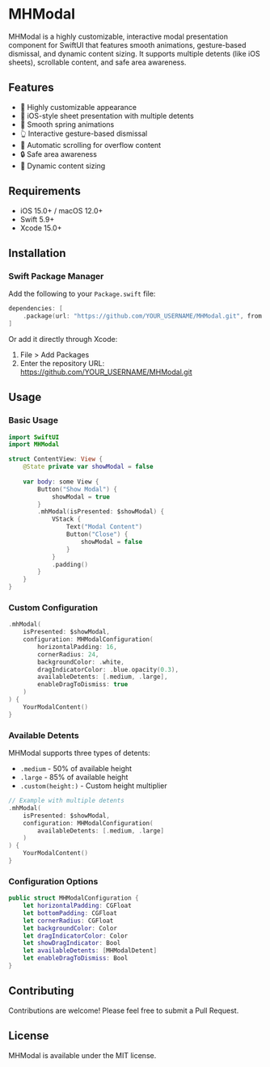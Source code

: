 # MHModal

MHModal is a highly customizable, interactive modal presentation component for SwiftUI that features smooth animations, gesture-based dismissal, and dynamic content sizing. It supports multiple detents (like iOS sheets), scrollable content, and safe area awareness.

## Features

- 🎨 Highly customizable appearance
- 📱 iOS-style sheet presentation with multiple detents
- 🔄 Smooth spring animations
- 👆 Interactive gesture-based dismissal
- 📜 Automatic scrolling for overflow content
- 🔒 Safe area awareness
- 📐 Dynamic content sizing

## Requirements

- iOS 15.0+ / macOS 12.0+
- Swift 5.9+
- Xcode 15.0+

## Installation

### Swift Package Manager

Add the following to your `Package.swift` file:

```swift
dependencies: [
    .package(url: "https://github.com/YOUR_USERNAME/MHModal.git", from: "1.0.0")
]
```

Or add it directly through Xcode:
1. File > Add Packages
2. Enter the repository URL: https://github.com/YOUR_USERNAME/MHModal.git

## Usage

### Basic Usage

```swift
import SwiftUI
import MHModal

struct ContentView: View {
    @State private var showModal = false
    
    var body: some View {
        Button("Show Modal") {
            showModal = true
        }
        .mhModal(isPresented: $showModal) {
            VStack {
                Text("Modal Content")
                Button("Close") {
                    showModal = false
                }
            }
            .padding()
        }
    }
}
```

### Custom Configuration

```swift
.mhModal(
    isPresented: $showModal,
    configuration: MHModalConfiguration(
        horizontalPadding: 16,
        cornerRadius: 24,
        backgroundColor: .white,
        dragIndicatorColor: .blue.opacity(0.3),
        availableDetents: [.medium, .large],
        enableDragToDismiss: true
    )
) {
    YourModalContent()
}
```

### Available Detents

MHModal supports three types of detents:
- `.medium` - 50% of available height
- `.large` - 85% of available height
- `.custom(height:)` - Custom height multiplier

```swift
// Example with multiple detents
.mhModal(
    isPresented: $showModal,
    configuration: MHModalConfiguration(
        availableDetents: [.medium, .large]
    )
) {
    YourModalContent()
}
```

### Configuration Options

```swift
public struct MHModalConfiguration {
    let horizontalPadding: CGFloat
    let bottomPadding: CGFloat
    let cornerRadius: CGFloat
    let backgroundColor: Color
    let dragIndicatorColor: Color
    let showDragIndicator: Bool
    let availableDetents: [MHModalDetent]
    let enableDragToDismiss: Bool
}
```

## Contributing

Contributions are welcome! Please feel free to submit a Pull Request.

## License

MHModal is available under the MIT license.